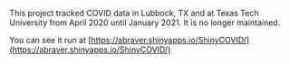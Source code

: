 This project tracked COVID data in Lubbock, TX and at Texas Tech University from April 2020 until January 2021.  It is no longer maintained.

You can see it run at [https://abraver.shinyapps.io/ShinyCOVID/](https://abraver.shinyapps.io/ShinyCOVID/)
